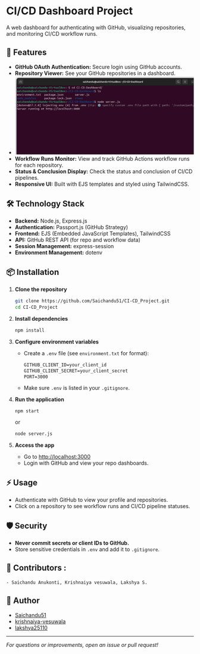 # CI/CD Dashboard Project

A web dashboard for authenticating with GitHub, visualizing repositories, and monitoring CI/CD workflow runs.

## 🚀 Features

- **GitHub OAuth Authentication:** Secure login using GitHub accounts.
- **Repository Viewer:** See your GitHub repositories in a dashboard.
- ![Repository Viewer](./images/1.jpg)
- **Workflow Runs Monitor:** View and track GitHub Actions workflow runs for each repository.
- **Status & Conclusion Display:** Check the status and conclusion of CI/CD pipelines.
- **Responsive UI:** Built with EJS templates and styled using TailwindCSS.

## 🛠️ Technology Stack

- **Backend:** Node.js, Express.js
- **Authentication:** Passport.js (GitHub Strategy)
- **Frontend:** EJS (Embedded JavaScript Templates), TailwindCSS
- **API:** GitHub REST API (for repo and workflow data)
- **Session Management:** express-session
- **Environment Management:** dotenv

## 📦 Installation

1. **Clone the repository**
   ```sh
   git clone https://github.com/Saichandu51/CI-CD_Project.git
   cd CI-CD_Project
   ```

2. **Install dependencies**
   ```sh
   npm install
   ```

3. **Configure environment variables**
   - Create a `.env` file (see `environment.txt` for format):
     ```
     GITHUB_CLIENT_ID=your_client_id
     GITHUB_CLIENT_SECRET=your_client_secret
     PORT=3000
     ```
   - Make sure `.env` is listed in your `.gitignore`.

4. **Run the application**
   ```sh
   npm start
   ```
   or
   ```sh
   node server.js
   ```

5. **Access the app**
   - Go to [http://localhost:3000](http://localhost:3000)
   - Login with GitHub and view your repo dashboards.

## ⚡ Usage

- Authenticate with GitHub to view your profile and repositories.
- Click on a repository to see workflow runs and CI/CD pipeline statuses.

## 🛡️ Security

- **Never commit secrets or client IDs to GitHub.**
- Store sensitive credentials in `.env` and add it to `.gitignore`.

## 🤝 Contributors :
    - Saichandu Anukonti, Krishnaiya vesuwala, Lakshya S.

## 👤 Author

- [Saichandu51](https://github.com/Saichandu51)
- [krishnaiya-vesuwala](https://github.com/Krishnaiya-vesuwala)
- [lakshya25110](https://github.com/lakshya25110)
---

*For questions or improvements, open an issue or pull request!*
